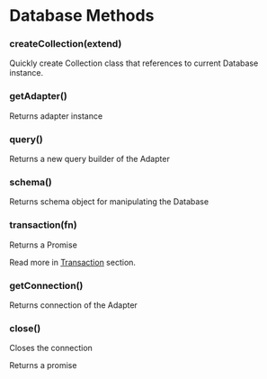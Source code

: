 # Database Methods

### createCollection(extend)

Quickly create Collection class that references to current Database instance.

### getAdapter()

Returns adapter instance

### query()

Returns a new query builder of the Adapter

### schema()

Returns schema object for manipulating the Database

### transaction(fn)

Returns a Promise

Read more in [Transaction](../transaction) section.

### getConnection()

Returns connection of the Adapter

### close()

Closes the connection

Returns a promise
